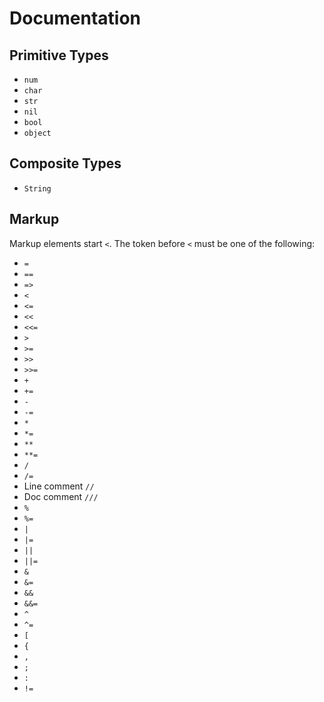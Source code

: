 # Documentation

## Primitive Types

- `num`
- `char`
- `str`
- `nil`
- `bool`
- `object`

## Composite Types

- `String`

## Markup

Markup elements start `<`. The token before `<` must be one of the following:

- `=`
- `==`
- `=>`
- `<`
- `<=`
- `<<`
- `<<=`
- `>`
- `>=`
- `>>`
- `>>=`
- `+`
- `+=`
- `-`
- `-=`
- `*`
- `*=`
- `**`
- `**=`
- `/`
- `/=`
- Line comment `//`
- Doc comment `///`
- `%`
- `%=`
- `|`
- `|=`
- `||`
- `||=`
- `&`
- `&=`
- `&&`
- `&&=`
- `^`
- `^=`
- `[`
- `{`
- `,`
- `;`
- `:`
- `!=`